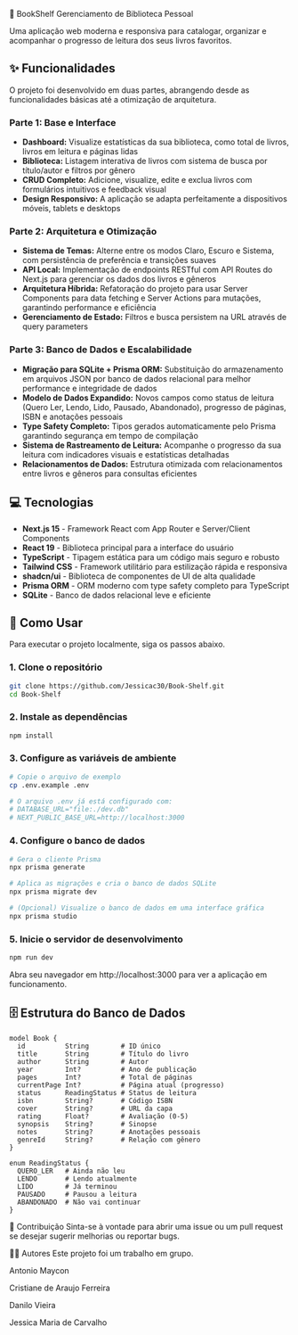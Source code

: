 
📘 BookShelf
Gerenciamento de Biblioteca Pessoal

Uma aplicação web moderna e responsiva para catalogar, organizar e acompanhar o progresso de leitura dos seus livros favoritos.

## ✨ Funcionalidades
O projeto foi desenvolvido em duas partes, abrangendo desde as funcionalidades básicas até a otimização de arquitetura.

### Parte 1: Base e Interface
- **Dashboard:** Visualize estatísticas da sua biblioteca, como total de livros, livros em leitura e páginas lidas
- **Biblioteca:** Listagem interativa de livros com sistema de busca por título/autor e filtros por gênero
- **CRUD Completo:** Adicione, visualize, edite e exclua livros com formulários intuitivos e feedback visual
- **Design Responsivo:** A aplicação se adapta perfeitamente a dispositivos móveis, tablets e desktops

### Parte 2: Arquitetura e Otimização
- **Sistema de Temas:** Alterne entre os modos Claro, Escuro e Sistema, com persistência de preferência e transições suaves
- **API Local:** Implementação de endpoints RESTful com API Routes do Next.js para gerenciar os dados dos livros e gêneros
- **Arquitetura Híbrida:** Refatoração do projeto para usar Server Components para data fetching e Server Actions para mutações, garantindo performance e eficiência
- **Gerenciamento de Estado:** Filtros e busca persistem na URL através de query parameters

### Parte 3: Banco de Dados e Escalabilidade
- **Migração para SQLite + Prisma ORM:** Substituição do armazenamento em arquivos JSON por banco de dados relacional para melhor performance e integridade de dados
- **Modelo de Dados Expandido:** Novos campos como status de leitura (Quero Ler, Lendo, Lido, Pausado, Abandonado), progresso de páginas, ISBN e anotações pessoais
- **Type Safety Completo:** Tipos gerados automaticamente pelo Prisma garantindo segurança em tempo de compilação
- **Sistema de Rastreamento de Leitura:** Acompanhe o progresso da sua leitura com indicadores visuais e estatísticas detalhadas
- **Relacionamentos de Dados:** Estrutura otimizada com relacionamentos entre livros e gêneros para consultas eficientes

## 💻 Tecnologias
- **Next.js 15** - Framework React com App Router e Server/Client Components
- **React 19** - Biblioteca principal para a interface do usuário
- **TypeScript** - Tipagem estática para um código mais seguro e robusto
- **Tailwind CSS** - Framework utilitário para estilização rápida e responsiva
- **shadcn/ui** - Biblioteca de componentes de UI de alta qualidade
- **Prisma ORM** - ORM moderno com type safety completo para TypeScript
- **SQLite** - Banco de dados relacional leve e eficiente

## 🚀 Como Usar
Para executar o projeto localmente, siga os passos abaixo.

### 1. Clone o repositório
```bash
git clone https://github.com/Jessicac30/Book-Shelf.git
cd Book-Shelf
```

### 2. Instale as dependências
```bash
npm install
```

### 3. Configure as variáveis de ambiente
```bash
# Copie o arquivo de exemplo
cp .env.example .env

# O arquivo .env já está configurado com:
# DATABASE_URL="file:./dev.db"
# NEXT_PUBLIC_BASE_URL=http://localhost:3000
```

### 4. Configure o banco de dados
```bash
# Gera o cliente Prisma
npx prisma generate

# Aplica as migrações e cria o banco de dados SQLite
npx prisma migrate dev

# (Opcional) Visualize o banco de dados em uma interface gráfica
npx prisma studio
```

### 5. Inicie o servidor de desenvolvimento
```bash
npm run dev
```

Abra seu navegador em http://localhost:3000 para ver a aplicação em funcionamento.

## 🗄️ Estrutura do Banco de Dados

```prisma
model Book {
  id          String        # ID único
  title       String        # Título do livro
  author      String        # Autor
  year        Int?          # Ano de publicação
  pages       Int?          # Total de páginas
  currentPage Int?          # Página atual (progresso)
  status      ReadingStatus # Status de leitura
  isbn        String?       # Código ISBN
  cover       String?       # URL da capa
  rating      Float?        # Avaliação (0-5)
  synopsis    String?       # Sinopse
  notes       String?       # Anotações pessoais
  genreId     String?       # Relação com gênero
}

enum ReadingStatus {
  QUERO_LER   # Ainda não leu
  LENDO       # Lendo atualmente
  LIDO        # Já terminou
  PAUSADO     # Pausou a leitura
  ABANDONADO  # Não vai continuar
}
```

🤝 Contribuição
Sinta-se à vontade para abrir uma issue ou um pull request se desejar sugerir melhorias ou reportar bugs.

🧑‍💻 Autores
Este projeto foi um trabalho em grupo.

Antonio Maycon

Cristiane de Araujo Ferreira 

Danilo Vieira

Jessica Maria de Carvalho

